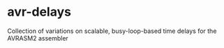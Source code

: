 # avr-delays
Collection of variations on scalable, busy-loop-based time delays for the AVRASM2 assembler
